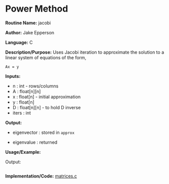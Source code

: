 # Power Method

**Routine Name:** jacobi

**Author:** Jake Epperson

**Language:** C

**Description/Purpose:** Uses Jacobi iteration to approximate the solution to a linear system of equations of the form,

    Ax = y

**Inputs:**

- n : int - rows/columns
- A : float[n][n]
- x : float[n] - initial approximation
- y : float[n]
- D : float[n][n] - to hold D inverse
- iters : int

**Output:** 

- eigenvector : stored in `approx`

- eigenvalue : returned

**Usage/Example:**

Output:
```
```

**Implementation/Code:** [matrices.c](../../../../src/linear_algebra/C/matrices.c)